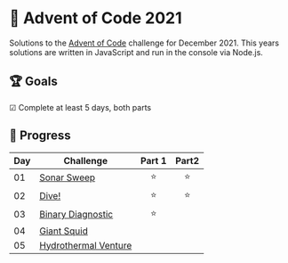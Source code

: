 # 🌊 Advent of Code 2021
Solutions to the [Advent of Code](https://adventofcode.com/) challenge for December 2021. This years solutions are written in JavaScript and run in the console via Node.js.
## 🏆 Goals
☑ Complete at least 5 days, both parts
## 🚀 Progress
|Day|Challenge|Part 1|Part2|
|---|---------|:----:|:---:|
|01|[Sonar Sweep](https://adventofcode.com/2021/day/1)|⭐|⭐|
|02|[Dive!](https://adventofcode.com/2021/day/2)|⭐|⭐|
|03|[Binary Diagnostic](https://adventofcode.com/2021/day/3)|⭐||
|04|[Giant Squid](https://adventofcode.com/2021/day/4)|||
|05|[Hydrothermal Venture](https://adventofcode.com/2021/day/5)|||
